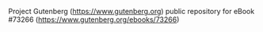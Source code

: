 Project Gutenberg (https://www.gutenberg.org) public repository for eBook #73266 (https://www.gutenberg.org/ebooks/73266)
